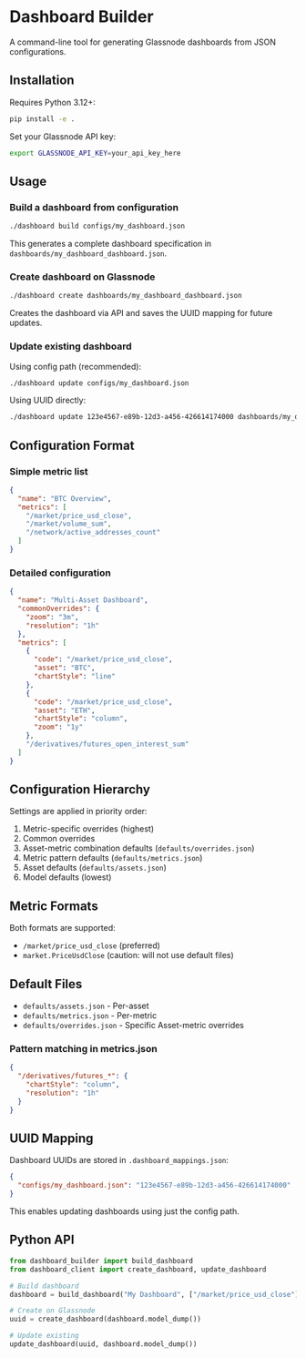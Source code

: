 # Dashboard Builder

A command-line tool for generating Glassnode dashboards from JSON configurations.

## Installation

Requires Python 3.12+:

```bash
pip install -e .
```

Set your Glassnode API key:
```bash
export GLASSNODE_API_KEY=your_api_key_here
```

## Usage

### Build a dashboard from configuration

```bash
./dashboard build configs/my_dashboard.json
```

This generates a complete dashboard specification in `dashboards/my_dashboard_dashboard.json`.

### Create dashboard on Glassnode

```bash
./dashboard create dashboards/my_dashboard_dashboard.json
```

Creates the dashboard via API and saves the UUID mapping for future updates.

### Update existing dashboard

Using config path (recommended):
```bash
./dashboard update configs/my_dashboard.json
```

Using UUID directly:
```bash
./dashboard update 123e4567-e89b-12d3-a456-426614174000 dashboards/my_dashboard_dashboard.json
```

## Configuration Format

### Simple metric list

```json
{
  "name": "BTC Overview",
  "metrics": [
    "/market/price_usd_close",
    "/market/volume_sum",
    "/network/active_addresses_count"
  ]
}
```

### Detailed configuration

```json
{
  "name": "Multi-Asset Dashboard",
  "commonOverrides": {
    "zoom": "3m",
    "resolution": "1h"
  },
  "metrics": [
    {
      "code": "/market/price_usd_close",
      "asset": "BTC",
      "chartStyle": "line"
    },
    {
      "code": "/market/price_usd_close", 
      "asset": "ETH",
      "chartStyle": "column",
      "zoom": "1y"
    },
    "/derivatives/futures_open_interest_sum"
  ]
}
```

## Configuration Hierarchy

Settings are applied in priority order:
1. Metric-specific overrides (highest)
2. Common overrides
3. Asset-metric combination defaults (`defaults/overrides.json`)
4. Metric pattern defaults (`defaults/metrics.json`)
5. Asset defaults (`defaults/assets.json`)
6. Model defaults (lowest)

## Metric Formats

Both formats are supported:
- `/market/price_usd_close` (preferred)
- `market.PriceUsdClose` (caution: will not use default files)

## Default Files

- `defaults/assets.json` - Per-asset
- `defaults/metrics.json` - Per-metric
- `defaults/overrides.json` - Specific Asset-metric overrides

### Pattern matching in metrics.json

```json
{
  "/derivatives/futures_*": {
    "chartStyle": "column",
    "resolution": "1h"
  }
}
```

## UUID Mapping

Dashboard UUIDs are stored in `.dashboard_mappings.json`:

```json
{
  "configs/my_dashboard.json": "123e4567-e89b-12d3-a456-426614174000"
}
```

This enables updating dashboards using just the config path.

## Python API

```python
from dashboard_builder import build_dashboard
from dashboard_client import create_dashboard, update_dashboard

# Build dashboard
dashboard = build_dashboard("My Dashboard", ["/market/price_usd_close"])

# Create on Glassnode
uuid = create_dashboard(dashboard.model_dump())

# Update existing
update_dashboard(uuid, dashboard.model_dump())
```